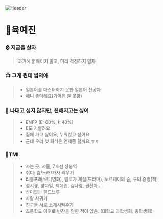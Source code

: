 ![Header](https://capsule-render.vercel.app/api?type=venom&height=200&color=81BEF7&text=Just%20Go%20For%20It!&fontColor=000000&stroke=08298A)
# 👀육예진 
### ⌚ 지금을 살자
>과거에 얽매이지 말고, 미리 걱정하지 말자

### 📺 그게 뭔데 씹덕아
>- 일본어를 마스터하지 못한 일본어 전공자
>- 애니 좋아해요(기억은 잘 못함)

### 🌻 나대고 싶지 않지만, 친해지고는 싶어
>- ENFP (E: 60%, I: 40%)
>- E도 기빨려요
>- 집에 가고 싶어요, 누워있고 싶어요
>- 근데 우리 첫 회식은 언제쯤 할까요 ㅎㅎ

### 🎇TMI
>- 사는 곳: 서울, 7호선 상봉역
>- 취미: 춤/노래/가사 외우기
>- 리틀포레스트(영화), 멜로가 체질(드라마), 노르웨이의 숲, 구의 증명(책)
>- 성시경, 양다일, 백예린, 김나영, 권진아 ...
>- 산미없는 콜드브루
>- 사람 사귀기
>- 친구들 서로 소개시켜주기
>- 초등학교 이후로 반장을 안한 적이 없음. (대학교 과학생회, 총학생회)